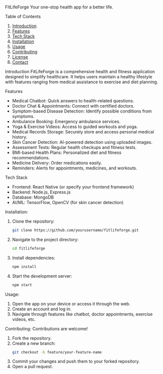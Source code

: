 FitLifeForge
Your one-stop health app for a better life.

Table of Contents
1. [Introduction](#introduction)  
2. [Features](#features)  
3. [Tech Stack](#tech-stack)  
4. [Installation](#installation)  
5. [Usage](#usage)  
6. [Contributing](#contributing)  
7. [License](#license)  
8. [Contact](#contact)  

Introduction 
FitLifeForge is a comprehensive health and fitness application designed to simplify healthcare. It helps users maintain a healthy lifestyle with features ranging from medical assistance to exercise and diet planning.

Features
- Medical Chatbot: Quick answers to health-related questions.  
- Doctor Chat & Appointments: Connect with certified doctors.  
- Symptom-based Disease Detection: Identify possible conditions from symptoms.  
- Ambulance Booking: Emergency ambulance services.  
- Yoga & Exercise Videos: Access to guided workouts and yoga.  
- Medical Records Storage: Securely store and access personal medical history.  
- Skin Cancer Detection: AI-powered detection using uploaded images.  
- Assessment Tests: Regular health checkups and fitness tests.  
- BMI-based Health Plans: Personalized diet and fitness recommendations.  
- Medicine Delivery: Order medications easily.  
- Reminders: Alerts for appointments, medicines, and workouts.  

Tech Stack  
- Frontend: React Native (or specify your frontend framework)  
- Backend: Node.js, Express.js  
- Database: MongoDB  
- AI/ML: TensorFlow, OpenCV (for skin cancer detection)  

Installation: 
1. Clone the repository:  
   ```bash  
   git clone https://github.com/yourusername/fitlifeforge.git  
   ```  
2. Navigate to the project directory:  
   ```bash  
   cd fitlifeforge  
   ```  
3. Install dependencies:  
   ```bash  
   npm install  
   ```  
4. Start the development server:  
   ```bash  
   npm start  
   ```
Usage: 
1. Open the app on your device or access it through the web.  
2. Create an account and log in.  
3. Navigate through features like chatbot, doctor appointments, exercise videos, etc.

Contributing:
Contributions are welcome!  
1. Fork the repository.  
2. Create a new branch:  
   ```bash  
   git checkout -b feature/your-feature-name  
   ```  
3. Commit your changes and push them to your forked repository.  
4. Open a pull request.

